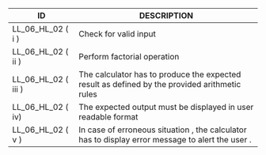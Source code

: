
| ID | DESCRIPTION |
| ------ | ------ |
| LL_06_HL_02 ( i )| Check for valid input |
| LL_06_HL_02 ( ii )| Perform factorial operation |
| LL_06_HL_02 ( iii )| The calculator has to produce the expected result as defined by the provided arithmetic rules  |
| LL_06_HL_02 ( iv)| The expected output must be displayed in user readable format |
| LL_06_HL_02 ( v ) | In case of erroneous situation , the calculator has to display error message to alert the user .|
